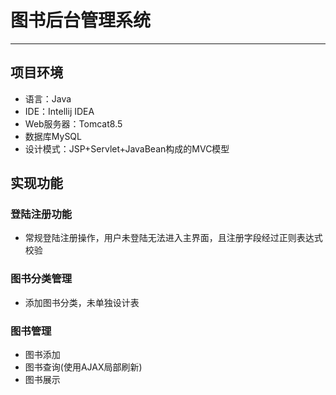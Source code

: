 # 图书后台管理系统
---
## 项目环境
* 语言：Java
* IDE：Intellij IDEA
* Web服务器：Tomcat8.5
* 数据库MySQL
* 设计模式：JSP+Servlet+JavaBean构成的MVC模型

## 实现功能
### 登陆注册功能
* 常规登陆注册操作，用户未登陆无法进入主界面，且注册字段经过正则表达式校验
### 图书分类管理
* 添加图书分类，未单独设计表
### 图书管理
* 图书添加
* 图书查询(使用AJAX局部刷新)
* 图书展示
